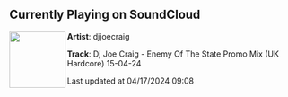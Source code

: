 ## Currently Playing on SoundCloud

[<img align="left" width="100" src="https://i1.sndcdn.com/artworks-8uU7nvscDDdbQqmS-aUZH4A-t500x500.jpg">](https://soundcloud.com/djjoecraig/dj-joe-craig-enemy-of-the-state-promo-mix-uk-hardcore-15-04-24)

**Artist**: djjoecraig 

**Track**: Dj Joe Craig - Enemy Of The State Promo Mix (UK Hardcore) 15-04-24

Last updated at 04/17/2024 09:08
